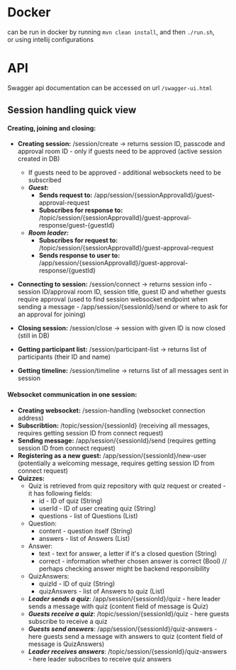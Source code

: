 # Docker

can be run in docker by running `mvn clean install`, and then `./run.sh`, \
or using intellij configurations

# API

Swagger api documentation can be accessed on url `/swagger-ui.html`

## Session handling quick view
#### Creating, joining and closing:
* **Creating session:** /session/create -> returns session ID, passcode and approval room ID - only if guests need to be approved (active session created in DB)
  * If guests need to be approved - additional websockets need to be subscribed
  * ***Guest:***
    * **Sends request to:** /app/session/{sessionApprovalId}/guest-approval-request
    * **Subscribes for response to:** /topic/session/{sessionApprovalId}/guest-approval-response/guest-{guestId}
  * ***Room leader:***
    * **Subscribes for request to:** /topic/session/{sessionApprovalId}/guest-approval-request
    * **Sends response to user to:** /app/session/{sessionApprovalId}/guest-approval-response/{guestId} 
    
* **Connecting to session:** /session/connect -> returns session info - session ID/approval room ID, session title, 
  guest ID and whether guests require approval (used to find session websocket endpoint when sending a message - 
  /app/session/{sessionId}/send or where to ask for an approval for joining)
* **Closing session:** /session/close -> session with given ID is now closed (still in DB)
* **Getting participant list:** /session/participant-list -> returns list of participants (their ID and name)
* **Getting timeline:** /session/timeline -> returns list of all messages sent in session
#### Websocket communication in one session:
* **Creating websocket:** /session-handling (websocket connection address)
* **Subscribtion:** /topic/session/{sessionId} (receiving all messages, requires getting session ID from connect request)
* **Sending message:** /app/session/{sessionId}/send (requires getting session ID from connect request)
* **Registering as a new guest:** /app/session/{sessionId}/new-user (potentially a welcoming message, requires getting session ID from connect request)
* **Quizzes:**
  * Quiz is retrieved from quiz repository with quiz request or created - it has following fields:
    * id - ID of quiz (String)
    * userId - ID of user creating quiz (String)
    * questions - list of Questions (List<Questions>)
  * Question:
    * content - question itself (String)
    * answers - list of Answers (List<Answer>)
  * Answer:
    * text - text for answer, a letter if it's a closed question (String)
    * correct - information whether chosen answer is correct (Bool) // perhaps checking answer might be backend responsibility
  * QuizAnswers:
    * quizId - ID of quiz (String)
    * quizAnswers - list of Answers to quiz (List<Answer>)
  * ***Leader sends a quiz***: /app/session/{sessionId}/quiz - here leader sends a message with quiz (content field of message is Quiz)
  * ***Guests receive a quiz***: /topic/session/{sessionId}/quiz - here guests subscribe to receive a quiz
  * ***Guests send answers***: /app/session/{sessionId}/quiz-answers - here guests send a message with answers to quiz (content field of message is QuizAnswers)
  * ***Leader receives answers***: /topic/session/{sessionId}/quiz-answers - here leader subscribes to receive quiz answers